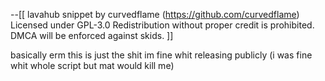 --[[
  lavahub snippet by curvedflame (https://github.com/curvedflame)
  Licensed under GPL-3.0
  Redistribution without proper credit is prohibited.
  DMCA will be enforced against skids.
]]


basically erm this is just the shit im fine  whit releasing publicly (i was fine whit whole script but mat would kill me)
